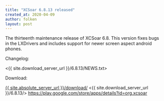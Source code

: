 ```yaml
---
title: "XCSoar 6.8.13 released"
created_at: 2020-04-09
author: folken
layout: post
---
```


The thirteenth maintenance release of XCSoar 6.8. This version fixes bugs in the LXDrivers
and includes support for newer screen aspect android phones.


Changelog:

  <{{ site.download_server_url }}/6.8.13/NEWS.txt>

Download:

 [{{ site.absolute_server_url }}/download/](/download/)
 <{{ site.download_server_url }}/6.8.13/>
 <https://play.google.com/store/apps/details?id=org.xcsoar>
